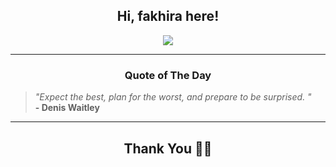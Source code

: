 <h2 align="center"> Hi, fakhira here!</h2>

<p align="center">
<a href="https://github.com/fakhiralkda" alt="github streak"><img src="https://dvst-streak.herokuapp.com/?user=fakhiralkda&theme=tokyonight&fire=DD472C"></a>
</p>

<hr>
<h3 align="center">Quote of The Day</h3>
<p align="center">
<blockquote>
<i>"Expect the best, plan for the worst, and prepare to be surprised. "</i>
<br>
<b>- Denis Waitley</b>
</blockquote>
</p>


<hr>
<h2 align="center">Thank You 🙏🏼</h2>
